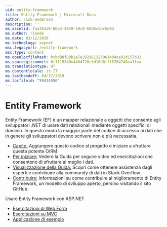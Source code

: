```yaml
---
uid: entity-framework
title: Entity Framework | Microsoft Docs
author: rick-anderson
description: ''
ms.assetid: faa761a9-86b3-4859-b9c0-60d5c5bc5e93
ms.author: riande
ms.date: 03/12/2010
ms.technology: aspnet
msc.legacyurl: /entity-framework
msc.type: content
ms.openlocfilehash: bcbd98f88b1e7e292961326061404ce91d157b32
ms.sourcegitcommit: 0f1119340e4464720cfd16d0ff15764746ea1fea
ms.translationtype: HT
ms.contentlocale: it-IT
ms.lasthandoff: 04/17/2019
ms.locfileid: "59414556"
---
```

# <a name="entity-framework"></a>Entity Framework

Entity Framework (EF) è un mapper relazionale a oggetti che consente agli sviluppatori .NET di usare dati relazionali mediante oggetti specifici di dominio. In questo modo la maggior parte del codice di accesso ai dati che in genere gli sviluppatori devono scrivere non è più necessaria.


- [Capito:](https://msdn.com/data/ee712906) Aggiungere questo codice al progetto e iniziare a sfruttare questa potente O/RM.
- [Per iniziare:](https://msdn.com/data/ee712907) Vedere la Guida per seguire video ed esercitazioni che consentono di sfruttare al meglio i dati.
- [Visualizzazione della Guida:](https://msdn.com/data/hh913619) Scopri come ottenere assistenza dagli esperti e contribuire alla community di dati in Stack Overflow.
- [Contribuire:](https://github.com/aspnet/EntityFramework6) Informazioni su come contribuire al miglioramento di Entity Framework, un modello di sviluppo aperto, persino visitando il sito GitHub.


Usare Entity Framework con ASP.NET

- [Esercitazioni di Web Form](web-forms/overview/older-versions-getting-started/getting-started-with-ef/the-entity-framework-and-aspnet-getting-started-part-1.md)
- [Esercitazioni su MVC](mvc/overview/getting-started/getting-started-with-ef-using-mvc/creating-an-entity-framework-data-model-for-an-asp-net-mvc-application.md)
- [Applicazione di esempio](https://webpifeed.blob.core.windows.net/webpifeed/Partners/ASP.NET%20MVC%20Application%20Using%20Entity%20Framework%20Code%20First.zip)
